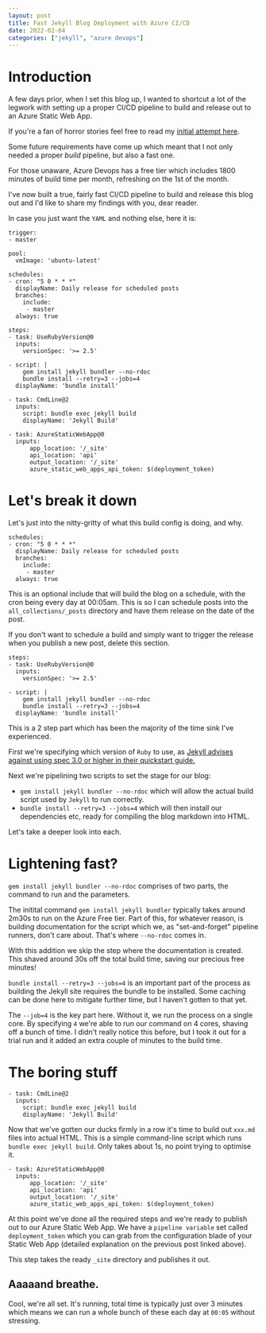 ```yaml
---
layout: post
title: Fast Jekyll Blog Deployment with Azure CI/CD
date: 2022-02-04
categories: ["jekyll", "azure devops"]
---
```


# Introduction

A few days prior, when I set this blog up, I wanted to shortcut a lot of the legwork with setting up a proper CI/CD pipeline to build and release out to an Azure Static Web App.

If you're a fan of horror stories feel free to read my [initial attempt here](https://tanz.dev/posts/scuffed-publish-Copy/).

Some future requirements have come up which meant that I not only needed a proper *build* pipeline, but also a fast one.

For those unaware, Azure Devops has a free tier which includes 1800 minutes of build time per month, refreshing on the 1st of the month.

I've now built a true, fairly fast CI/CD pipeline to build and release this blog out and I'd like to share my findings with you, dear reader.

In case you just want the `YAML` and nothing else, here it is:

```
trigger:
- master

pool:
  vmImage: 'ubuntu-latest'

schedules:
- cron: "5 0 * * *"
  displayName: Daily release for scheduled posts
  branches:
    include: 
     - master
  always: true 

steps:
- task: UseRubyVersion@0
  inputs:
    versionSpec: '>= 2.5'

- script: |
    gem install jekyll bundler --no-rdoc
    bundle install --retry=3 --jobs=4
  displayName: 'bundle install'

- task: CmdLine@2
  inputs:
    script: bundle exec jekyll build
    displayName: 'Jekyll Build'
    
- task: AzureStaticWebApp@0
  inputs:
      app_location: '/_site'
      api_location: 'api'
      output_location: '/_site'
      azure_static_web_apps_api_token: $(deployment_token)

```

# Let's break it down

Let's just into the nitty-gritty of what this build config is doing, and why.

```
schedules:
- cron: "5 0 * * *"
  displayName: Daily release for scheduled posts
  branches:
    include: 
     - master
  always: true 
```

This is an optional include that will build the blog on a schedule, with the cron being every day at 00:05am. This is so I can schedule posts into the `all_collections/_posts` directory and have them release on the date of the post. 

If you don't want to schedule a build and simply want to trigger the release when you publish a new post, delete this section.

```
steps:
- task: UseRubyVersion@0
  inputs:
    versionSpec: '>= 2.5'

- script: |
    gem install jekyll bundler --no-rdoc
    bundle install --retry=3 --jobs=4
  displayName: 'bundle install'
```

This is a 2 step part which has been the majority of the time sink I've experienced.

First we're specifying which version of `Ruby` to use, as [Jekyll advises against using spec 3.0 or higher in their quickstart guide.](https://jekyllrb.com/docs/)

Next we're pipelining two scripts to set the stage for our blog:

- `gem install jekyll bundler --no-rdoc` which will allow the actual build script used by `Jekyll` to run correctly.
- `bundle install --retry=3 --jobs=4` which will then install our dependencies etc, ready for compiling the blog markdown into HTML.

Let's take a deeper look into each.

# Lightening fast?

`gem install jekyll bundler --no-rdoc` comprises of two parts, the command to run and the parameters. 

The initital command `gem install jekyll bundler` typically takes around 2m30s to run on the Azure Free tier. Part of this, for whatever reason, is building documentation for the script which we, as "set-and-forget" pipeline runners, don't care about. That's where `--no-rdoc` comes in.

With this addition we skip the step where the documentation is created. This shaved around 30s off the total build time, saving our precious free minutes!

`bundle install --retry=3 --jobs=4` is an important part of the process as building the Jekyll site requires the bundle to be installed. Some caching can be done here to mitigate further time, but I haven't gotten to that yet.

The `--job=4` is the key part here. Without it, we run the process on a single core. By specifying `4` we're able to run our command on 4 cores, shaving off a bunch of time. I didn't really notice this before, but I took it out for a trial run and it added an extra couple of minutes to the build time.

# The boring stuff

```
- task: CmdLine@2
  inputs:
    script: bundle exec jekyll build
    displayName: 'Jekyll Build'
```

Now that we've gotten our ducks firmly in a row it's time to build out `xxx.md` files into actual HTML. This is a simple command-line script which runs `bundle exec jekyll build`. Only takes about 1s, no point trying to optimise it.

```
- task: AzureStaticWebApp@0
  inputs:
      app_location: '/_site'
      api_location: 'api'
      output_location: '/_site'
      azure_static_web_apps_api_token: $(deployment_token)
```

At this point we've done all the required steps and we're ready to publish out to our Azure Static Web App. We have a `pipeline variable` set called `deployment_token` which you can grab from the configuration blade of your Static Web App (detailed explanation on the previous post linked above).

This step takes the ready `_site` directory and publishes it out.

## Aaaaand breathe.

Cool, we're all set. It's running, total time is typically just over 3 minutes which means we can run a whole bunch of these each day at `00:05` without stressing.